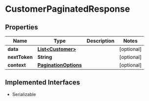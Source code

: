 

# CustomerPaginatedResponse


## Properties

| Name | Type | Description | Notes |
|------------ | ------------- | ------------- | -------------|
|**data** | [**List&lt;Customer&gt;**](Customer.md) |  |  [optional] |
|**nextToken** | **String** |  |  [optional] |
|**context** | [**PaginationOptions**](PaginationOptions.md) |  |  [optional] |


## Implemented Interfaces

* Serializable


